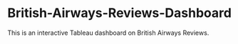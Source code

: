 # British-Airways-Reviews-Dashboard
This is an interactive Tableau dashboard on British Airways Reviews.
